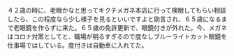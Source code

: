 ４２歳の時に、老眼かなと思ってキクチメガネ本店に行って検眼してもらい相談したら、この程度なら少し様子を見るといいですよと助言され、６５歳になるまで老眼鏡を作らずに来た。６５歳の免許更新で、眼鏡付きが外れた。今、メガネはコロナ対策としてと、職場が明るすぎるので度なしブルーライトカット眼鏡を仕事場ではしている。度付きは自動車に入れてた。
